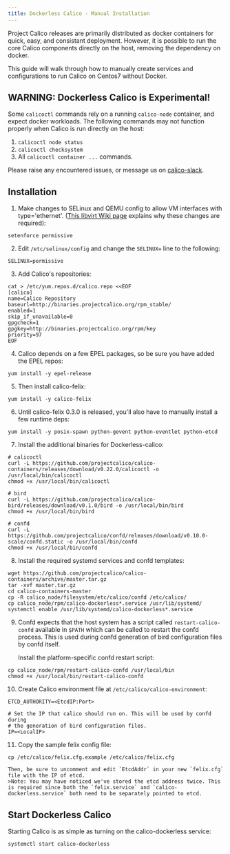 ```yaml
---
title: Dockerless Calico - Manual Installation
---
```

Project Calico releases are primarily distributed as docker containers for quick, easy, and consistant deployment. However, it is possible to run the core Calico components directly on the host, removing the dependency on docker.

This guide will walk through how to manually create services and configurations to run Calico on Centos7 without Docker.

## WARNING: Dockerless Calico is Experimental!
Some `calicoctl` commands rely on a running `calico-node` container, and expect docker workloads. The following commands may not function properly when Calico is run directly on the host:

1. `calicoctl node status`
2. `calicoctl checksystem`
3. All `calicoctl container ...` commands.

Please raise any encountered issues, or message us on [calico-slack](https://slack.projectcalico.org/).

## Installation
1. Make changes to SELinux and QEMU config to allow VM interfaces with type='ethernet'. ([This libvirt Wiki page][libvirt-wiki] explains why these changes are required):

```shell
setenforce permissive
```

2. Edit `/etc/selinux/config` and change the `SELINUX=` line to the following:

```shell
SELINUX=permissive
```

3. Add Calico's repositories:

```shell
cat > /etc/yum.repos.d/calico.repo <<EOF
[calico]
name=Calico Repository
baseurl=http://binaries.projectcalico.org/rpm_stable/
enabled=1
skip_if_unavailable=0
gpgcheck=1
gpgkey=http://binaries.projectcalico.org/rpm/key
priority=97
EOF
```

4. Calico depends on a few EPEL packages, so be sure you have added the EPEL repos:

```shell
yum install -y epel-release
```

5. Then install calico-felix:

```shell
yum install -y calico-felix
```

6. Until calico-felix 0.3.0 is released, you'll also have to manually install a few runtime deps:

```shell
yum install -y posix-spawn python-gevent python-eventlet python-etcd
```

7. Install the additional binaries for Dockerless-calico:

```shell
# calicoctl
curl -L https://github.com/projectcalico/calico-containers/releases/download/v0.22.0/calicoctl -o /usr/local/bin/calicoctl
chmod +x /usr/local/bin/calicoctl

# bird
curl -L https://github.com/projectcalico/calico-bird/releases/download/v0.1.0/bird -o /usr/local/bin/bird
chmod +x /usr/local/bin/bird

# confd
curl -L https://github.com/projectcalico/confd/releases/download/v0.10.0-scale/confd.static -o /usr/local/bin/confd
chmod +x /usr/local/bin/confd
```

8. Install the required systemd services and confd templates:

```shell
wget https://github.com/projectcalico/calico-containers/archive/master.tar.gz
tar -xvf master.tar.gz
cd calico-containers-master
cp -R calico_node/filesystem/etc/calico/confd /etc/calico/
cp calico_node/rpm/calico-dockerless*.service /usr/lib/systemd/
systemctl enable /usr/lib/systemd/calico-dockerless*.service
```

9. Confd expects that the host system has a script called `restart-calico-confd` available in `$PATH` which can be called to restart the confd process. This is used during confd generation of bird configuration files by confd itself.

    Install the platform-specific confd restart script:

```shell
cp calico_node/rpm/restart-calico-confd /usr/local/bin
chmod +x /usr/local/bin/restart-calico-confd
```

10. Create Calico environment file at `/etc/calico/calico-environment`:

```shell
ETCD_AUTHORITY=<EtcdIP:Port>

# Set the IP that calico should run on. This will be used by confd during
# the generation of bird configuration files.
IP=<LocalIP>
```

11. Copy the sample felix config file:

```shell
cp /etc/calico/felix.cfg.example /etc/calico/felix.cfg
```

    Then, be sure to uncomment and edit `EtcdAddr` in your new `felix.cfg` file with the IP of etcd.
    >Note: You may have noticed we've stored the etcd address twice. This is required since both the `felix.service` and `calico-dockerless.service` both need to be separately pointed to etcd.

## Start Dockerless Calico
Starting Calico is as simple as turning on the calico-dockerless service:

```shell
systemctl start calico-dockerless
```

[libvirt-wiki]: https://web.archive.org/web/20160226213437/http://wiki.libvirt.org/page/Guest_won't_start_-_warning:_could_not_open_/dev/net/tun_('generic_ethernet'_interface)

